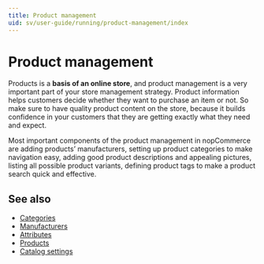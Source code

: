 ```yaml
---
title: Product management
uid: sv/user-guide/running/product-management/index
---
```


# Product management

Products is a **basis of an online store**, and product management is a very important part of your store management strategy. Product information helps customers decide whether they want to purchase an item or not. So make sure to have quality product content on the store, because it builds confidence in your customers that they are getting exactly what they need and expect.

Most important components of the product management in nopCommerce are adding products’ manufacturers, setting up product categories to make navigation easy, adding good product descriptions and appealing pictures, listing all possible product variants, defining product tags to make a product search quick and effective.

## See also

* [Categories](xref:sv/user-guide/running/product-management/categories)
* [Manufacturers](xref:sv/user-guide/running/product-management/manufacturers)
* [Attributes](xref:sv/user-guide/running/product-management/attributes/index)
* [Products](xref:sv/user-guide/running/product-management/products/index)
* [Catalog settings](xref:sv/user-guide/running/product-management/catalog-settings)
